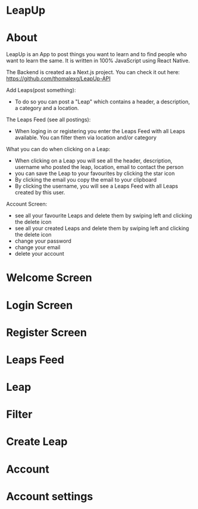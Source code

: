 # LeapUp

# About

LeapUp is an App to post things you want to learn and to find people who want to learn the same. It is written in 100% JavaScript using React Native.

The Backend is created as a Next.js project. You can check it out here: https://github.com/thomalexg/LeapUp-API


Add Leaps(post something):
- To do so you can post a "Leap" which contains a header, a description, a category and a location.

The Leaps Feed (see all postings):
- When loging in or registering you enter the Leaps Feed with all Leaps available. You can filter them via location and/or category

What you can do when clicking on a Leap: 
- When clicking on a Leap you will see all the header, description, username who posted the leap, location, email to contact the person
- you can save the Leap to your favourites by clicking the star icon 
- By clicking the email you copy the email to your clipboard 
- By clicking the username, you will see a Leaps Feed with all Leaps created by this user.

Account Screen:
- see all your favourite Leaps and delete them by swiping left and clicking the delete icon
- see all your created Leaps and delete them by swiping left and clicking the delete icon
- change your password
- change your email
- delete your account


# Welcome Screen

# Login Screen

# Register Screen

# Leaps Feed

# Leap

# Filter

# Create Leap

# Account

# Account settings
